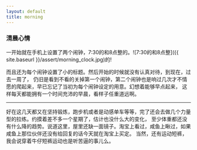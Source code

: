 ```yaml
---
layout: default
title: morning
---
```


### 清晨心情

   一开始就在手机上设置了两个闹钟，7:30的和8点整的。![7:30的和8点整]({{ site.baseurl }}/assert/morning_clock.jpg)的!

   而且还为每个闹钟设置了小的标题。然后开始的时候就没有认真对待，到现在，过去一周了，
仍旧是看到不看的关掉第一个闹钟，第二个闹钟也是响过几次才不情愿的爬起来，早已忘记了当初为每个闹钟设定的用意。幻想着能够早点起来，
这样每天都能拥有一个时间充沛的早晨，看样子任重道远啊。

---

   好在这几天都又在坚持锻炼，跑步机或者是动感单车等等，完了还会去做几个力量型的拉练。约摸着差不多一个星期了，估计也没什么大的变化，
至少体重都还没有什么降的趋势。说道这里，屋里还缺一面镜子。淘宝上看过，咸鱼上瞅过，如果咸鱼上那位伙伴还没有给回复的话今天就在淘宝上买定。
当然，还有运动短裤，我会说穿着牛仔短裤运动也是听苦逼的事儿么。
